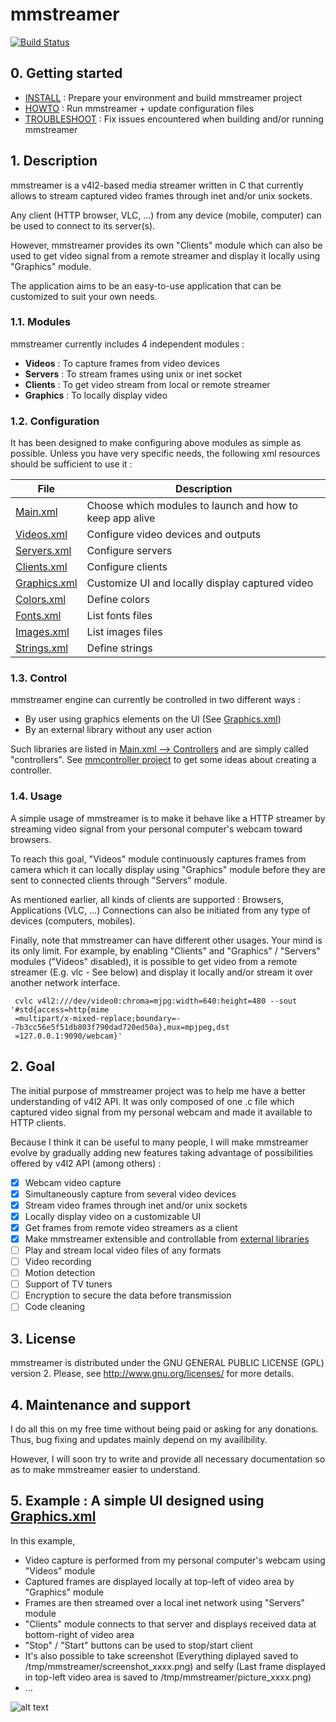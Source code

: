 # mmstreamer

[![Build Status](https://travis-ci.org/BoubacarDiene/mmstreamer.svg?branch=master)](https://travis-ci.org/BoubacarDiene/mmstreamer)

## 0. Getting started

- [INSTALL](INSTALL.md) : Prepare your environment and build mmstreamer project
- [HOWTO](HOWTO.md) : Run mmstreamer + update configuration files
- [TROUBLESHOOT](TROUBLESHOOT.md) : Fix issues encountered when building and/or running mmstreamer

## 1. Description

mmstreamer is a v4l2-based media streamer written in C that currently allows to stream captured
video frames through inet and/or unix sockets.

Any client (HTTP browser, VLC, ...) from any device (mobile, computer) can be used to connect
to its server(s).

However, mmstreamer provides its own "Clients" module which can also be used to get video signal
from a remote streamer and display it locally using "Graphics" module.

The application aims to be an easy-to-use application that can be customized to suit your own needs.

### 1.1. Modules

mmstreamer currently includes 4 independent modules :

  - **Videos**   : To capture frames from video devices
  - **Servers**  : To stream frames using unix or inet socket
  - **Clients**  : To get video stream from local or remote streamer
  - **Graphics** : To locally display video

### 1.2. Configuration

It has been designed to make configuring above modules as simple as possible. Unless you have very
specific needs, the following xml resources should be sufficient to use it :

| File | Description |
| --- | --- |
| [Main.xml](res/drawer2/Main.xml) | Choose which modules to launch and how to keep app alive |
| [Videos.xml](res/drawer2/configs/Videos.xml) | Configure video devices and outputs |
| [Servers.xml](res/drawer2/configs/Servers.xml) | Configure servers |
| [Clients.xml](res/drawer2/configs/Clients.xml) | Configure clients |
| [Graphics.xml](res/drawer2/configs/Graphics.xml) | Customize UI and locally display captured video |
| [Colors.xml](res/drawer2/common/Colors.xml) | Define colors |
| [Fonts.xml](res/drawer2/common/Fonts.xml) | List fonts files |
| [Images.xml](res/drawer2/common/Images.xml) | List images files |
| [Strings.xml](res/drawer2/common/Strings.xml) | Define strings |

### 1.3. Control

mmstreamer engine can currently be controlled in two different ways :
- By user using graphics elements on the UI (See [Graphics.xml](res/drawer2/configs/Graphics.xml))
- By an external library without any user action

Such libraries are listed in [Main.xml --> Controllers](res/drawer2/Main.xml) and are simply called
"controllers". See [mmcontroller project](https://github.com/BoubacarDiene/mmcontroller) to get some
ideas about creating a controller.


### 1.4. Usage

A simple usage of mmstreamer is to make it behave like a HTTP streamer by streaming
video signal from your personal computer's webcam toward browsers.

To reach this goal, "Videos" module continuously captures frames from camera which it
can locally display using "Graphics" module  before they are sent to connected clients
through "Servers" module.

As mentioned earlier, all kinds of clients are supported : Browsers, Applications (VLC, ...)
Connections can also be initiated from any type of devices (computers, mobiles).

Finally, note that mmstreamer can have different other usages. Your mind is its only
limit. For example, by enabling "Clients" and "Graphics" / "Servers" modules ("Videos"
disabled), it is possible to get video from a remote streamer (E.g. vlc - See below)
and display it locally and/or stream it over another network interface.
```
 cvlc v4l2:///dev/video0:chroma=mjpg:width=640:height=480 --sout '#std{access=http{mime
 =multipart/x-mixed-replace;boundary=--7b3cc56e5f51db803f790dad720ed50a},mux=mpjpeg,dst
 =127.0.0.1:9090/webcam}'
```
## 2. Goal

The initial purpose of mmstreamer project was to help me have a better understanding
of v4l2 API. It was only composed of one .c file which captured video signal from my
personal webcam and made it available to HTTP clients.

Because I think it can be useful to many people, I will make mmstreamer evolve by 
gradually adding new features taking advantage of possibilities offered by v4l2 API
(among others) :

- [x] Webcam video capture
- [x] Simultaneously capture from several video devices
- [x] Stream video frames through inet and/or unix sockets
- [x] Locally display video on a customizable UI
- [x] Get frames from remote video streamers as a client
- [x] Make mmstreamer extensible and controllable from [external libraries](https://github.com/BoubacarDiene/mmcontroller)
- [ ] Play and stream local video files of any formats
- [ ] Video recording
- [ ] Motion detection
- [ ] Support of TV tuners
- [ ] Encryption to secure the data before transmission
- [ ] Code cleaning

## 3. License

mmstreamer is distributed under the GNU GENERAL PUBLIC LICENSE (GPL) version 2.
Please, see [<http://www.gnu.org/licenses/>](<http://www.gnu.org/licenses/>) for more details.

## 4. Maintenance and support

I do all this on my free time without being paid or asking for any donations. Thus, bug
fixing and updates mainly depend on my availibility.

However, I will soon try to write and provide all necessary documentation so as to make
mmstreamer easier to understand.

## 5. Example : A simple UI designed using [Graphics.xml](res/drawer2/configs/Graphics.xml)

In this example,
- Video capture is performed from my personal computer's webcam using "Videos" module
- Captured frames are displayed locally at top-left of video area by "Graphics" module
- Frames are then streamed over a local inet network using "Servers" module
- "Clients" module connects to that server and displays received data at bottom-right of video area
- "Stop" / "Start" buttons can be used to stop/start client
- It's also possible to take screenshot (Everything diplayed saved to /tmp/mmstreamer/screenshot_xxxx.png)
  and selfy (Last frame displayed in top-left video area is saved to /tmp/mmstreamer/picture_xxxx.png)
- ...

![alt text](https://raw.githubusercontent.com/BoubacarDiene/mmstreamer/master/ScreenshotByDrawer2.png "This is a very simple example of what you could get using mmstreamer")
